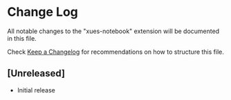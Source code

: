 # Change Log

All notable changes to the "xues-notebook" extension will be documented in this
file.

Check [Keep a Changelog](http://keepachangelog.com/) for recommendations on how
to structure this file.

## [Unreleased]

-   Initial release
